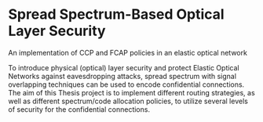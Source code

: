 # Spread Spectrum-Based Optical Layer Security
An implementation of CCP and FCAP policies in an elastic optical network

To introduce physical (optical) layer security and protect Elastic Optical Networks against
eavesdropping attacks, spread spectrum with signal overlapping techniques can be used to encode
confidential connections. The aim of this Thesis project is to implement different routing strategies,
as well as different spectrum/code allocation policies, to utilize several levels of security for the
confidential connections.
